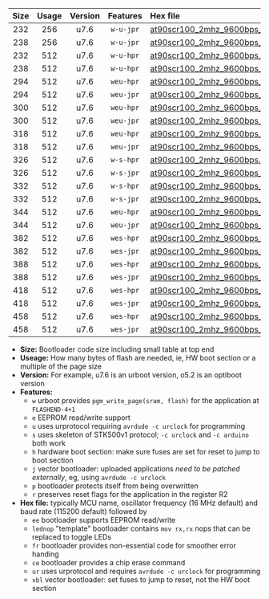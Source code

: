 |Size|Usage|Version|Features|Hex file|
|:-:|:-:|:-:|:-:|:--|
|232|256|u7.6|`w-u-jpr`|[at90scr100_2mhz_9600bps_ur_vbl.hex](https://raw.githubusercontent.com/stefanrueger/urboot/main//at90scr100_2mhz_9600bps_ur_vbl.hex)|
|238|256|u7.6|`w-u-jpr`|[at90scr100_2mhz_9600bps_lednop_ur_vbl.hex](https://raw.githubusercontent.com/stefanrueger/urboot/main//at90scr100_2mhz_9600bps_lednop_ur_vbl.hex)|
|232|512|u7.6|`w-u-hpr`|[at90scr100_2mhz_9600bps_ur.hex](https://raw.githubusercontent.com/stefanrueger/urboot/main//at90scr100_2mhz_9600bps_ur.hex)|
|238|512|u7.6|`w-u-hpr`|[at90scr100_2mhz_9600bps_lednop_ur.hex](https://raw.githubusercontent.com/stefanrueger/urboot/main//at90scr100_2mhz_9600bps_lednop_ur.hex)|
|294|512|u7.6|`weu-hpr`|[at90scr100_2mhz_9600bps_ee_ur.hex](https://raw.githubusercontent.com/stefanrueger/urboot/main//at90scr100_2mhz_9600bps_ee_ur.hex)|
|294|512|u7.6|`weu-jpr`|[at90scr100_2mhz_9600bps_ee_ur_vbl.hex](https://raw.githubusercontent.com/stefanrueger/urboot/main//at90scr100_2mhz_9600bps_ee_ur_vbl.hex)|
|300|512|u7.6|`weu-hpr`|[at90scr100_2mhz_9600bps_ee_lednop_ur.hex](https://raw.githubusercontent.com/stefanrueger/urboot/main//at90scr100_2mhz_9600bps_ee_lednop_ur.hex)|
|300|512|u7.6|`weu-jpr`|[at90scr100_2mhz_9600bps_ee_lednop_ur_vbl.hex](https://raw.githubusercontent.com/stefanrueger/urboot/main//at90scr100_2mhz_9600bps_ee_lednop_ur_vbl.hex)|
|318|512|u7.6|`weu-hpr`|[at90scr100_2mhz_9600bps_ee_lednop_fr_ur.hex](https://raw.githubusercontent.com/stefanrueger/urboot/main//at90scr100_2mhz_9600bps_ee_lednop_fr_ur.hex)|
|318|512|u7.6|`weu-jpr`|[at90scr100_2mhz_9600bps_ee_lednop_fr_ur_vbl.hex](https://raw.githubusercontent.com/stefanrueger/urboot/main//at90scr100_2mhz_9600bps_ee_lednop_fr_ur_vbl.hex)|
|326|512|u7.6|`w-s-hpr`|[at90scr100_2mhz_9600bps.hex](https://raw.githubusercontent.com/stefanrueger/urboot/main//at90scr100_2mhz_9600bps.hex)|
|326|512|u7.6|`w-s-jpr`|[at90scr100_2mhz_9600bps_vbl.hex](https://raw.githubusercontent.com/stefanrueger/urboot/main//at90scr100_2mhz_9600bps_vbl.hex)|
|332|512|u7.6|`w-s-hpr`|[at90scr100_2mhz_9600bps_lednop.hex](https://raw.githubusercontent.com/stefanrueger/urboot/main//at90scr100_2mhz_9600bps_lednop.hex)|
|332|512|u7.6|`w-s-jpr`|[at90scr100_2mhz_9600bps_lednop_vbl.hex](https://raw.githubusercontent.com/stefanrueger/urboot/main//at90scr100_2mhz_9600bps_lednop_vbl.hex)|
|344|512|u7.6|`weu-hpr`|[at90scr100_2mhz_9600bps_ee_lednop_fr_ce_ur.hex](https://raw.githubusercontent.com/stefanrueger/urboot/main//at90scr100_2mhz_9600bps_ee_lednop_fr_ce_ur.hex)|
|344|512|u7.6|`weu-jpr`|[at90scr100_2mhz_9600bps_ee_lednop_fr_ce_ur_vbl.hex](https://raw.githubusercontent.com/stefanrueger/urboot/main//at90scr100_2mhz_9600bps_ee_lednop_fr_ce_ur_vbl.hex)|
|382|512|u7.6|`wes-hpr`|[at90scr100_2mhz_9600bps_ee.hex](https://raw.githubusercontent.com/stefanrueger/urboot/main//at90scr100_2mhz_9600bps_ee.hex)|
|382|512|u7.6|`wes-jpr`|[at90scr100_2mhz_9600bps_ee_vbl.hex](https://raw.githubusercontent.com/stefanrueger/urboot/main//at90scr100_2mhz_9600bps_ee_vbl.hex)|
|388|512|u7.6|`wes-hpr`|[at90scr100_2mhz_9600bps_ee_lednop.hex](https://raw.githubusercontent.com/stefanrueger/urboot/main//at90scr100_2mhz_9600bps_ee_lednop.hex)|
|388|512|u7.6|`wes-jpr`|[at90scr100_2mhz_9600bps_ee_lednop_vbl.hex](https://raw.githubusercontent.com/stefanrueger/urboot/main//at90scr100_2mhz_9600bps_ee_lednop_vbl.hex)|
|418|512|u7.6|`wes-hpr`|[at90scr100_2mhz_9600bps_ee_lednop_fr.hex](https://raw.githubusercontent.com/stefanrueger/urboot/main//at90scr100_2mhz_9600bps_ee_lednop_fr.hex)|
|418|512|u7.6|`wes-jpr`|[at90scr100_2mhz_9600bps_ee_lednop_fr_vbl.hex](https://raw.githubusercontent.com/stefanrueger/urboot/main//at90scr100_2mhz_9600bps_ee_lednop_fr_vbl.hex)|
|458|512|u7.6|`wes-hpr`|[at90scr100_2mhz_9600bps_ee_lednop_fr_ce.hex](https://raw.githubusercontent.com/stefanrueger/urboot/main//at90scr100_2mhz_9600bps_ee_lednop_fr_ce.hex)|
|458|512|u7.6|`wes-jpr`|[at90scr100_2mhz_9600bps_ee_lednop_fr_ce_vbl.hex](https://raw.githubusercontent.com/stefanrueger/urboot/main//at90scr100_2mhz_9600bps_ee_lednop_fr_ce_vbl.hex)|

- **Size:** Bootloader code size including small table at top end
- **Useage:** How many bytes of flash are needed, ie, HW boot section or a multiple of the page size
- **Version:** For example, u7.6 is an urboot version, o5.2 is an optiboot version
- **Features:**
  + `w` urboot provides `pgm_write_page(sram, flash)` for the application at `FLASHEND-4+1`
  + `e` EEPROM read/write support
  + `u` uses urprotocol requiring `avrdude -c urclock` for programming
  + `s` uses skeleton of STK500v1 protocol; `-c urclock` and `-c arduino` both work
  + `h` hardware boot section: make sure fuses are set for reset to jump to boot section
  + `j` vector bootloader: uploaded applications *need to be patched externally*, eg, using `avrdude -c urclock`
  + `p` bootloader protects itself from being overwritten
  + `r` preserves reset flags for the application in the register R2
- **Hex file:** typically MCU name, oscillator frequency (16 MHz default) and baud rate (115200 default) followed by
  + `ee` bootloader supports EEPROM read/write
  + `lednop` "template" bootloader contains `mov rx,rx` nops that can be replaced to toggle LEDs
  + `fr` bootloader provides non-essential code for smoother error handing
  + `ce` bootloader provides a chip erase command
  + `ur` uses urprotocol and requires `avrdude -c urclock` for programming
  + `vbl` vector bootloader: set fuses to jump to reset, not the HW boot section
